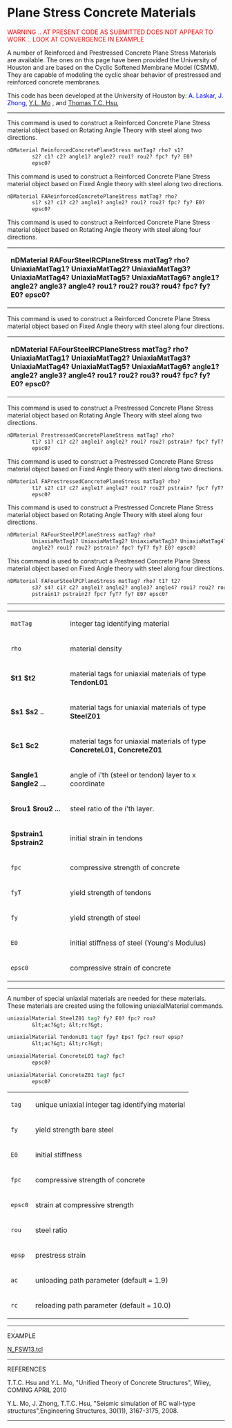 # Plane Stress Concrete Materials

<p><span style="color:red"> WARNING .. AT PRESENT CODE AS
SUBMITTED DOES NOT APPEAR TO WORK .. LOOK AT CONVERGENCE IN
EXAMPLE</span></p>
<p>A number of Reinforced and Prestressed Concrete Plane Stress
Materials are available. The ones on this page have been provided the
University of Houston and are based on the Cyclic Softened Membrane
Model (CSMM). They are capable of modeling the cyclic shear behavior of
prestressed and reinforced concrete membranes.</p>
<p>This code has been developed at the University of Houston by:
<span style="color:blue"> A. Laskar</span>, 
<span style="color:blue"> J. Zhong</span>, 
<span style="color:blue"> <a
href="http://www.egr.uh.edu/cive/faculty/mo/?e=main">Y.L. Mo</a>
</span>, and <span style="color:blue"> <a
href="http://www.egr.uh.edu/cive/faculty/hsu/">Thomas T.C.
Hsu</a></span>,</p>
<hr />
<p>This command is used to construct a Reinforced Concrete Plane Stress
material object based on Rotating Angle Theory with steel along two
directions.</p>

```tcl
nDMaterial ReinforcedConcretePlaneStress matTag? rho? s1?
        s2? c1? c2? angle1? angle2? rou1? rou2? fpc? fy? E0?
        epsc0?
```

<p>This command is used to construct a Reinforced Concrete Plane Stress
material object based on Fixed Angle theory with steel along two
directions.</p>

```tcl
nDMaterial FAReinforcedConcretePlaneStress matTag? rho?
        s1? s2? c1? c2? angle1? angle2? rou1? rou2? fpc? fy? E0?
        epsc0?
```

<p>This command is used to construct a Reinforced Concrete Plane Stress
material object based on Rotating Angle theory with steel along four
directions.</p>
<table>
<tbody>
<tr class="odd">
<td><p><strong>nDMaterial RAFourSteelRCPlaneStress matTag? rho?
UniaxiaMatTag1? UniaxiaMatTag2? UniaxiaMatTag3? UniaxiaMatTag4?
UniaxiaMatTag5? UniaxiaMatTag6? angle1? angle2? angle3? angle4? rou1?
rou2? rou3? rou4? fpc? fy? E0? epsc0?</strong></p></td>
</tr>
</tbody>
</table>
<p>This command is used to construct a Reinforced Concrete Plane Stress
material object based on Fixed Angle theory with steel along four
directions.</p>
<table>
<tbody>
<tr class="odd">
<td><p><strong>nDMaterial FAFourSteelRCPlaneStress matTag? rho?
UniaxiaMatTag1? UniaxiaMatTag2? UniaxiaMatTag3? UniaxiaMatTag4?
UniaxiaMatTag5? UniaxiaMatTag6? angle1? angle2? angle3? angle4? rou1?
rou2? rou3? rou4? fpc? fy? E0? epsc0?</strong></p></td>
</tr>
</tbody>
</table>
<p>This command is used to construct a Prestressed Concrete Plane Stress
material object based on Rotating Angle Theory with steel along two
directions.</p>

```tcl
nDMaterial PrestressedConcretePlaneStress matTag? rho?
        t1? s1? c1? c2? angle1? angle2? rou1? rou2? pstrain? fpc? fyT? fy2? E0?
        epsc0?
```

<p>This command is used to construct a Prestressed Concrete Plane Stress
material object based on Fixed Angle theory with steel along two
directions.</p>

```tcl
nDMaterial FAPrestressedConcretePlaneStress matTag? rho?
        t1? s2? c1? c2? angle1? angle2? rou1? rou2? pstrain? fpc? fyT? fy? E0?
        epsc0?
```

<p>This command is used to construct a Prestressed Concrete Plane Stress
material object based on Rotating Angle Theory with steel along four
directions.</p>

```tcl
nDMaterial RAFourSteelPCPlaneStress matTag? rho?
        UniaxiaMatTag1? UniaxiaMatTag2? UniaxiaMatTag3? UniaxiaMatTag4? angle1?
        angle2? rou1? rou2? pstrain? fpc? fyT? fy? E0? epsc0?
```

<p>This command is used to construct a Prestresed Concrete Plane Stress
material object based on Fixed Angle theory with steel along four
directions.</p>

```tcl
nDMaterial FAFourSteelPCPlaneStress matTag? rho? t1? t2?
        s3? s4? c1? c2? angle1? angle2? angle3? angle4? rou1? rou2? rou3? rou4?
        pstrain1? pstrain2? fpc? fyT? fy? E0? epsc0?
```

<hr />
<table>
<tbody>
<tr class="odd">
<td><code class="parameter-table-variable">matTag</code></td>
<td><p>integer tag identifying material</p></td>
</tr>
<tr class="even">
<td><code class="parameter-table-variable">rho</code></td>
<td><p>material density</p></td>
</tr>
<tr class="odd">
<td><p><strong>$t1 $t2</strong></p></td>
<td><p>material tags for uniaxial materials of type
<strong>TendonL01</strong></p></td>
</tr>
<tr class="even">
<td><p><strong>$s1 $s2 ..</strong></p></td>
<td><p>material tags for uniaxial materials of type
<strong>SteelZ01</strong></p></td>
</tr>
<tr class="odd">
<td><p><strong>$c1 $c2</strong></p></td>
<td><p>material tags for uniaxial materials of type <strong>ConcreteL01,
ConcreteZ01</strong></p></td>
</tr>
<tr class="even">
<td><p><strong>$angle1 $angle2 ...</strong></p></td>
<td><p>angle of i'th (steel or tendon) layer to x coordinate</p></td>
</tr>
<tr class="odd">
<td><p><strong>$rou1 $rou2 ...</strong></p></td>
<td><p>steel ratio of the i'th layer.</p></td>
</tr>
<tr class="even">
<td><p><strong>$pstrain1 $pstrain2</strong></p></td>
<td><p>initial strain in tendons</p></td>
</tr>
<tr class="odd">
<td><code class="parameter-table-variable">fpc</code></td>
<td><p>compressive strength of concrete</p></td>
</tr>
<tr class="even">
<td><code class="parameter-table-variable">fyT</code></td>
<td><p>yield strength of tendons</p></td>
</tr>
<tr class="odd">
<td><code class="parameter-table-variable">fy</code></td>
<td><p>yield strength of steel</p></td>
</tr>
<tr class="even">
<td><code class="parameter-table-variable">E0</code></td>
<td><p>initial stiffness of steel (Young's Modulus)</p></td>
</tr>
<tr class="odd">
<td><code class="parameter-table-variable">epsc0</code></td>
<td><p>compressive strain of concrete</p></td>
</tr>
</tbody>
</table>
<hr />
<p>A number of special uniaxial materials are needed for these
materials. These materials are created using the following
uniaxialMaterial commands.</p>

```tcl
uniaxialMaterial SteelZ01 tag? fy? E0? fpc? rou?
        &lt;ac?&gt; &lt;rc?&gt;
```


```tcl
uniaxialMaterial TendonL01 tag? fpy? Eps? fpc? rou? epsp?
        &lt;ac?&gt; &lt;rc?&gt;
```


```tcl
uniaxialMaterial ConcreteL01 tag? fpc?
        epsc0?
```


```tcl
uniaxialMaterial ConcreteZ01 tag? fpc?
        epsc0?
```

<table>
<tbody>
<tr class="odd">
<td><code class="parameter-table-variable">tag</code></td>
<td><p>unique uniaxial integer tag identifying material</p></td>
</tr>
<tr class="even">
<td><code class="parameter-table-variable">fy</code></td>
<td><p>yield strength bare steel</p></td>
</tr>
<tr class="odd">
<td><code class="parameter-table-variable">E0</code></td>
<td><p>initial stiffness</p></td>
</tr>
<tr class="even">
<td><code class="parameter-table-variable">fpc</code></td>
<td><p>compressive strength of concrete</p></td>
</tr>
<tr class="odd">
<td><code class="parameter-table-variable">epsc0</code></td>
<td><p>strain at compressive strength</p></td>
</tr>
<tr class="even">
<td><code class="parameter-table-variable">rou</code></td>
<td><p>steel ratio</p></td>
</tr>
<tr class="odd">
<td><code class="parameter-table-variable">epsp</code></td>
<td><p>prestress strain</p></td>
</tr>
<tr class="even">
<td><code class="parameter-table-variable">ac</code></td>
<td><p>unloading path parameter (default = 1.9)</p></td>
</tr>
<tr class="odd">
<td><code class="parameter-table-variable">rc</code></td>
<td><p>reloading path parameter (default = 10.0)</p></td>
</tr>
</tbody>
</table>
<hr />
<p>EXAMPLE</p>
<p><a href="N_FSW13.tcl" title="wikilink">N_FSW13.tcl</a></p>
<hr />
<p>REFERENCES</p>
<p>T.T.C. Hsu and Y.L. Mo, "Unified Theory of Concrete Structures",
Wiley, COMING APRIL 2010</p>
<p>Y.L. Mo, J. Zhong, T.T.C. Hsu, "Seismic simulation of RC wall-type
structures",Engineering Structures, 30(11), 3167-3175, 2008.</p>
<hr />
